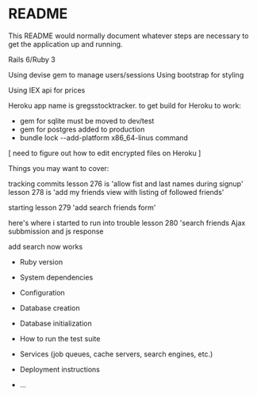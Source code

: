 # README

This README would normally document whatever steps are necessary to get the
application up and running.

Rails 6/Ruby 3

Using devise gem to manage users/sessions
Using bootstrap for styling

Using IEX api for prices



Heroku app name is gregsstocktracker.  to get build for Heroku to work:
- gem for sqlite must be moved to dev/test
- gem for postgres added to production
- bundle lock --add-platform x86_64-linus command

[ need to figure out how to edit encrypted files on Heroku ]


Things you may want to cover:

tracking commits
lesson 276 is 'allow fist and last names during signup'
lesson 278 is 'add my friends view with listing of followed friends'

starting lesson 279 'add search friends form'

here's where i started to run into trouble lesson 280
'search friends Ajax subbmission and js response

add search now works



* Ruby version

* System dependencies

* Configuration

* Database creation

* Database initialization

* How to run the test suite

* Services (job queues, cache servers, search engines, etc.)

* Deployment instructions

* ...
